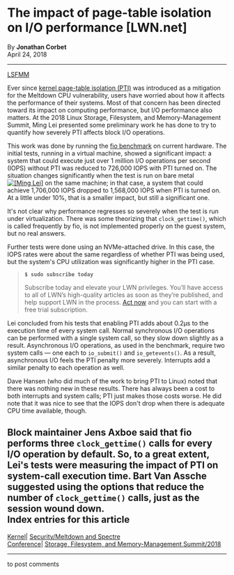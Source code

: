 # The impact of page-table isolation on I/O performance [LWN.net]

By **Jonathan Corbet**  
April 24, 2018 

* * *

[LSFMM](/Articles/lsfmm2018/)

Ever since [kernel page-table isolation (PTI)](/Articles/741878/) was introduced as a mitigation for the Meltdown CPU vulnerability, users have worried about how it affects the performance of their systems. Most of that concern has been directed toward its impact on computing performance, but I/O performance also matters. At the 2018 Linux Storage, Filesystem, and Memory-Management Summit, Ming Lei presented some preliminary work he has done to try to quantify how severely PTI affects block I/O operations. 

This work was done by running the [fio benchmark](https://github.com/axboe/fio) on current hardware. The initial tests, running in a virtual machine, showed a significant impact: a system that could execute just over 1 million I/O operations per second (IOPS) without PTI was reduced to 726,000 IOPS with PTI turned on. The situation changes significantly when the test is run on bare metal [![\[Ming Lei\]](https://static.lwn.net/images/conf/2018/lsfmm/MingLei-sm.jpg)](/Articles/752589/) on the same machine; in that case, a system that could achieve 1,706,000 IOPS dropped to 1,568,000 IOPS when PTI is turned on. At a little under 10%, that is a smaller impact, but still a significant one. 

It's not clear why performance regresses so severely when the test is run under virtualization. There was some theorizing that `clock_gettime()`, which is called frequently by fio, is not implemented properly on the guest system, but no real answers. 

Further tests were done using an NVMe-attached drive. In this case, the IOPS rates were about the same regardless of whether PTI was being used, but the system's CPU utilization was significantly higher in the PTI case. 

> **`$ sudo subscribe today`**
> 
> Subscribe today and elevate your LWN privileges. You’ll have access to all of LWN’s high-quality articles as soon as they’re published, and help support LWN in the process. [Act now](https://lwn.net/Promo/nst-sudo/claim) and you can start with a free trial subscription. 

Lei concluded from his tests that enabling PTI adds about 0.2µs to the execution time of every system call. Normal synchronous I/O operations can be performed with a single system call, so they slow down slightly as a result. Asynchronous I/O operations, as used in the benchmark, require two system calls — one each to `io_submit()` and `io_getevents()`. As a result, asynchronous I/O feels the PTI penalty more severely. Interrupts add a similar penalty to each operation as well. 

Dave Hansen (who did much of the work to bring PTI to Linux) noted that there was nothing new in these results. There has always been a cost to both interrupts and system calls; PTI just makes those costs worse. He did note that it was nice to see that the IOPS don't drop when there is adequate CPU time available, though. 

Block maintainer Jens Axboe said that fio performs three `clock_gettime()` calls for every I/O operation by default. So, to a great extent, Lei's tests were measuring the impact of PTI on system-call execution time. Bart Van Assche suggested using the options that reduce the number of `clock_gettime()` calls, just as the session wound down.  
Index entries for this article  
---  
[Kernel](/Kernel/Index)| [Security/Meltdown and Spectre](/Kernel/Index#Security-Meltdown_and_Spectre)  
[Conference](/Archives/ConferenceIndex/)| [Storage, Filesystem, and Memory-Management Summit/2018](/Archives/ConferenceIndex/#Storage_Filesystem_and_Memory-Management_Summit-2018)  
  


* * *

to post comments 
